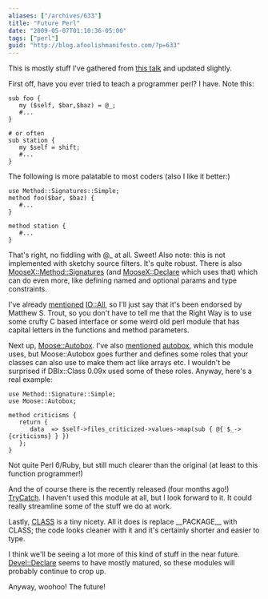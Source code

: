 ```yaml
---
aliases: ["/archives/633"]
title: "Future Perl"
date: "2009-05-07T01:10:36-05:00"
tags: ["perl"]
guid: "http://blog.afoolishmanifesto.com/?p=633"
---
```

This is mostly stuff I've gathered from [this talk](http://www.shadowcat.co.uk/catalyst/talks/postgresql-WEST-2008/-files/perl5s-alive.xul) and updated slightly.

First off, have you ever tried to teach a programmer perl? I have. Note this:

    sub foo {
       my ($self, $bar,$baz) = @_;
       #...
    }

    # or often
    sub station {
       my $self = shift;
       #...
    }

The following is more palatable to most coders (also I like it better:)

```
use Method::Signatures::Simple;
method foo($bar, $baz) {
   #...
}

method station {
   #...
}
```

That's right, no fiddling with @\_ at all. Sweet! Also note: this is not implemented with sketchy source filters. It's quite robust. There is also [MooseX::Method::Signatures](http://search.cpan.org/search%3fmodule=MooseX::Method::Signatures) (and [MooseX::Declare](http://search.cpan.org/search%3fmodule=MooseX::Declare) which uses that) which can do even more, like defining named and optional params and type constraints.

I've already [mentioned](/archives/570) [IO::All](http://search.cpan.org/search%3fmodule=IO::All), so I'll just say that it's been endorsed by Matthew S. Trout, so you don't have to tell me that the Right Way is to use some crufty C based interface or some weird old perl module that has capital letters in the functions and method parameters.

Next up, [Moose::Autobox](http://search.cpan.org/search%3fmodule=Moose::Autobox). I've also [mentioned](/archives/63) [autobox](http://search.cpan.org/search%3fmodule=autobox), which this module uses, but Moose::Autobox goes further and defines some roles that your classes can also use to make them act like arrays etc. I wouldn't be surprised if DBIx::Class 0.09x used some of these roles. Anyway, here's a real example:

    use Method::Signature::Simple;
    use Moose::Autobox;

    method criticisms {
       return {
          data  => $self->files_criticized->values->map(sub { @{ $_->{criticisms} } })
       };
    }

Not quite Perl 6/Ruby, but still much clearer than the original (at least to this function programmer!)

And the of course there is the recently released (four months ago!) [TryCatch](http://search.cpan.org/search%3fmodule=TryCatch). I haven't used this module at all, but I look forward to it. It could really streamline some of the stuff we do at work.

Lastly, [CLASS](http://search.cpan.org/search%3fmodule=CLASS) is a tiny nicety. All it does is replace \_\_PACKAGE\_\_ with CLASS; the code looks cleaner with it and it's certainly shorter and easier to type.

I think we'll be seeing a lot more of this kind of stuff in the near future. [Devel::Declare](http://search.cpan.org/search%3fmodule=Devel::Declare) seems to have mostly matured, so these modules will probably continue to crop up.

Anyway, woohoo! The future!
